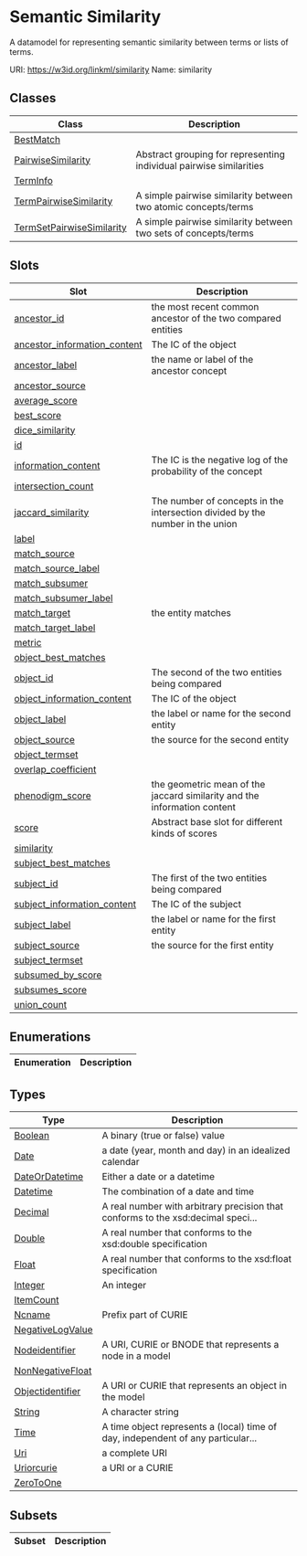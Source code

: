 # Semantic Similarity

A datamodel for representing semantic similarity between terms or lists of terms.

URI: https://w3id.org/linkml/similarity
Name: similarity



## Classes

| Class | Description |
| --- | --- |
| [BestMatch](BestMatch.md) |  |
| [PairwiseSimilarity](PairwiseSimilarity.md) | Abstract grouping for representing individual pairwise similarities |
| [TermInfo](TermInfo.md) |  |
| [TermPairwiseSimilarity](TermPairwiseSimilarity.md) | A simple pairwise similarity between two atomic concepts/terms |
| [TermSetPairwiseSimilarity](TermSetPairwiseSimilarity.md) | A simple pairwise similarity between two sets of concepts/terms |


## Slots

| Slot | Description |
| --- | --- |
| [ancestor_id](ancestor_id.md) | the most recent common ancestor of the two compared entities |
| [ancestor_information_content](ancestor_information_content.md) | The IC of the object |
| [ancestor_label](ancestor_label.md) | the name or label of the ancestor concept |
| [ancestor_source](ancestor_source.md) |  |
| [average_score](average_score.md) |  |
| [best_score](best_score.md) |  |
| [dice_similarity](dice_similarity.md) |  |
| [id](id.md) |  |
| [information_content](information_content.md) | The IC is the negative log of the probability of the concept |
| [intersection_count](intersection_count.md) |  |
| [jaccard_similarity](jaccard_similarity.md) | The number of concepts in the intersection divided by the number in the union |
| [label](label.md) |  |
| [match_source](match_source.md) |  |
| [match_source_label](match_source_label.md) |  |
| [match_subsumer](match_subsumer.md) |  |
| [match_subsumer_label](match_subsumer_label.md) |  |
| [match_target](match_target.md) | the entity matches |
| [match_target_label](match_target_label.md) |  |
| [metric](metric.md) |  |
| [object_best_matches](object_best_matches.md) |  |
| [object_id](object_id.md) | The second of the two entities being compared |
| [object_information_content](object_information_content.md) | The IC of the object |
| [object_label](object_label.md) | the label or name for the second entity |
| [object_source](object_source.md) | the source for the second entity |
| [object_termset](object_termset.md) |  |
| [overlap_coefficient](overlap_coefficient.md) |  |
| [phenodigm_score](phenodigm_score.md) | the geometric mean of the jaccard similarity and the information content |
| [score](score.md) | Abstract base slot for different kinds of scores |
| [similarity](similarity.md) |  |
| [subject_best_matches](subject_best_matches.md) |  |
| [subject_id](subject_id.md) | The first of the two entities being compared |
| [subject_information_content](subject_information_content.md) | The IC of the subject |
| [subject_label](subject_label.md) | the label or name for the first entity |
| [subject_source](subject_source.md) | the source for the first entity |
| [subject_termset](subject_termset.md) |  |
| [subsumed_by_score](subsumed_by_score.md) |  |
| [subsumes_score](subsumes_score.md) |  |
| [union_count](union_count.md) |  |


## Enumerations

| Enumeration | Description |
| --- | --- |


## Types

| Type | Description |
| --- | --- |
| [Boolean](Boolean.md) | A binary (true or false) value |
| [Date](Date.md) | a date (year, month and day) in an idealized calendar |
| [DateOrDatetime](DateOrDatetime.md) | Either a date or a datetime |
| [Datetime](Datetime.md) | The combination of a date and time |
| [Decimal](Decimal.md) | A real number with arbitrary precision that conforms to the xsd:decimal speci... |
| [Double](Double.md) | A real number that conforms to the xsd:double specification |
| [Float](Float.md) | A real number that conforms to the xsd:float specification |
| [Integer](Integer.md) | An integer |
| [ItemCount](ItemCount.md) |  |
| [Ncname](Ncname.md) | Prefix part of CURIE |
| [NegativeLogValue](NegativeLogValue.md) |  |
| [Nodeidentifier](Nodeidentifier.md) | A URI, CURIE or BNODE that represents a node in a model |
| [NonNegativeFloat](NonNegativeFloat.md) |  |
| [Objectidentifier](Objectidentifier.md) | A URI or CURIE that represents an object in the model |
| [String](String.md) | A character string |
| [Time](Time.md) | A time object represents a (local) time of day, independent of any particular... |
| [Uri](Uri.md) | a complete URI |
| [Uriorcurie](Uriorcurie.md) | a URI or a CURIE |
| [ZeroToOne](ZeroToOne.md) |  |


## Subsets

| Subset | Description |
| --- | --- |
